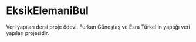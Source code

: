 # EksikElemaniBul
Veri yapıları dersi proje ödevi.
Furkan Güneştaş ve Esra Türkel in yaptığı veri yapıları projesidir.

